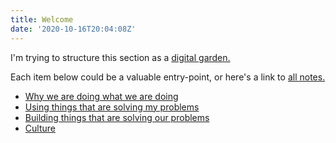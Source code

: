 ```yaml
---
title: Welcome
date: '2020-10-16T20:04:08Z'
---
```


I'm trying to structure this section as a [digital garden.](https://dg-webring.netlify.app)

Each item below could be a valuable entry-point, or here's a link to [all notes.](/notes/all)

- [Why we are doing what we are doing](./why-we-are-doing-what-we-are-doing.md)
- [Using things that are solving my problems](./using-things.md)
- [Building things that are solving our problems](./building-things.md)
- [Culture](./culture)
